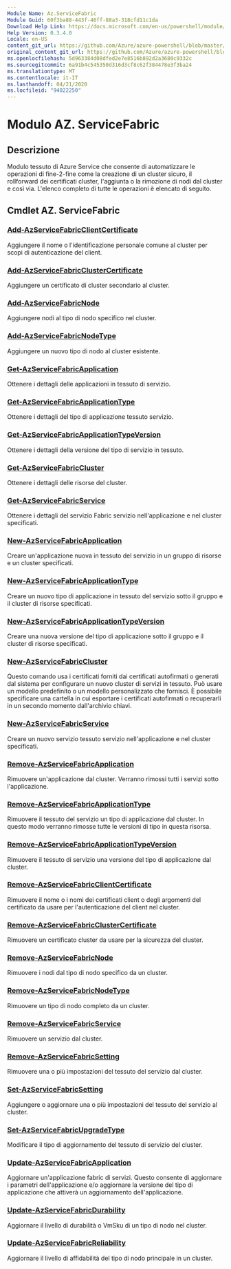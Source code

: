 ```yaml
---
Module Name: Az.ServiceFabric
Module Guid: 60f3ba88-443f-46ff-88a3-318cfd11c1da
Download Help Link: https://docs.microsoft.com/en-us/powershell/module/az.servicefabric
Help Version: 0.3.4.0
Locale: en-US
content_git_url: https://github.com/Azure/azure-powershell/blob/master/src/ServiceFabric/ServiceFabric/help/Az.ServiceFabric.md
original_content_git_url: https://github.com/Azure/azure-powershell/blob/master/src/ServiceFabric/ServiceFabric/help/Az.ServiceFabric.md
ms.openlocfilehash: 5d963384d08dfed2e7e8516b892d2a3680c9332c
ms.sourcegitcommit: 6a91b4c545350d316d3cf8c62f384478e3f3ba24
ms.translationtype: MT
ms.contentlocale: it-IT
ms.lasthandoff: 04/21/2020
ms.locfileid: "94022250"
---
```

# Modulo AZ. ServiceFabric
## Descrizione
Modulo tessuto di Azure Service che consente di automatizzare le operazioni di fine-2-fine come la creazione di un cluster sicuro, il rollforward dei certificati cluster, l'aggiunta o la rimozione di nodi dal cluster e così via. L'elenco completo di tutte le operazioni è elencato di seguito.

## Cmdlet AZ. ServiceFabric

### [Add-AzServiceFabricClientCertificate](Add-AzServiceFabricClientCertificate.md)
Aggiungere il nome o l'identificazione personale comune al cluster per scopi di autenticazione del client.

### [Add-AzServiceFabricClusterCertificate](Add-AzServiceFabricClusterCertificate.md)
Aggiungere un certificato di cluster secondario al cluster.

### [Add-AzServiceFabricNode](Add-AzServiceFabricNode.md)
Aggiungere nodi al tipo di nodo specifico nel cluster.

### [Add-AzServiceFabricNodeType](Add-AzServiceFabricNodeType.md)
Aggiungere un nuovo tipo di nodo al cluster esistente.

### [Get-AzServiceFabricApplication](Get-AzServiceFabricApplication.md)
Ottenere i dettagli delle applicazioni in tessuto di servizio.

### [Get-AzServiceFabricApplicationType](Get-AzServiceFabricApplicationType.md)
Ottenere i dettagli del tipo di applicazione tessuto servizio.

### [Get-AzServiceFabricApplicationTypeVersion](Get-AzServiceFabricApplicationTypeVersion.md)
Ottenere i dettagli della versione del tipo di servizio in tessuto.

### [Get-AzServiceFabricCluster](Get-AzServiceFabricCluster.md)
Ottenere i dettagli delle risorse del cluster.

### [Get-AzServiceFabricService](Get-AzServiceFabricService.md)
Ottenere i dettagli del servizio Fabric servizio nell'applicazione e nel cluster specificati.

### [New-AzServiceFabricApplication](New-AzServiceFabricApplication.md)
Creare un'applicazione nuova in tessuto del servizio in un gruppo di risorse e un cluster specificati.

### [New-AzServiceFabricApplicationType](New-AzServiceFabricApplicationType.md)
Creare un nuovo tipo di applicazione in tessuto del servizio sotto il gruppo e il cluster di risorse specificati.

### [New-AzServiceFabricApplicationTypeVersion](New-AzServiceFabricApplicationTypeVersion.md)
Creare una nuova versione del tipo di applicazione sotto il gruppo e il cluster di risorse specificati.

### [New-AzServiceFabricCluster](New-AzServiceFabricCluster.md)
Questo comando usa i certificati forniti dai certificati autofirmati o generati dal sistema per configurare un nuovo cluster di servizi in tessuto. Può usare un modello predefinito o un modello personalizzato che fornisci. È possibile specificare una cartella in cui esportare i certificati autofirmati o recuperarli in un secondo momento dall'archivio chiavi. 

### [New-AzServiceFabricService](New-AzServiceFabricService.md)
Creare un nuovo servizio tessuto servizio nell'applicazione e nel cluster specificati.

### [Remove-AzServiceFabricApplication](Remove-AzServiceFabricApplication.md)
Rimuovere un'applicazione dal cluster. Verranno rimossi tutti i servizi sotto l'applicazione.

### [Remove-AzServiceFabricApplicationType](Remove-AzServiceFabricApplicationType.md)
Rimuovere il tessuto del servizio un tipo di applicazione dal cluster. In questo modo verranno rimosse tutte le versioni di tipo in questa risorsa.

### [Remove-AzServiceFabricApplicationTypeVersion](Remove-AzServiceFabricApplicationTypeVersion.md)
Rimuovere il tessuto di servizio una versione del tipo di applicazione dal cluster.

### [Remove-AzServiceFabricClientCertificate](Remove-AzServiceFabricClientCertificate.md)
Rimuovere il nome o i nomi dei certificati client o degli argomenti del certificato da usare per l'autenticazione del client nel cluster.

### [Remove-AzServiceFabricClusterCertificate](Remove-AzServiceFabricClusterCertificate.md)
Rimuovere un certificato cluster da usare per la sicurezza del cluster.

### [Remove-AzServiceFabricNode](Remove-AzServiceFabricNode.md)
Rimuovere i nodi dal tipo di nodo specifico da un cluster.

### [Remove-AzServiceFabricNodeType](Remove-AzServiceFabricNodeType.md)
Rimuovere un tipo di nodo completo da un cluster.

### [Remove-AzServiceFabricService](Remove-AzServiceFabricService.md)
Rimuovere un servizio dal cluster.

### [Remove-AzServiceFabricSetting](Remove-AzServiceFabricSetting.md)
Rimuovere una o più impostazioni del tessuto del servizio dal cluster.

### [Set-AzServiceFabricSetting](Set-AzServiceFabricSetting.md)
Aggiungere o aggiornare una o più impostazioni del tessuto del servizio al cluster.

### [Set-AzServiceFabricUpgradeType](Set-AzServiceFabricUpgradeType.md)
Modificare il tipo di aggiornamento del tessuto di servizio del cluster.

### [Update-AzServiceFabricApplication](Update-AzServiceFabricApplication.md)
Aggiornare un'applicazione fabric di servizi. Questo consente di aggiornare i parametri dell'applicazione e/o aggiornare la versione del tipo di applicazione che attiverà un aggiornamento dell'applicazione.

### [Update-AzServiceFabricDurability](Update-AzServiceFabricDurability.md)
Aggiornare il livello di durabilità o VmSku di un tipo di nodo nel cluster.

### [Update-AzServiceFabricReliability](Update-AzServiceFabricReliability.md)
Aggiornare il livello di affidabilità del tipo di nodo principale in un cluster.

